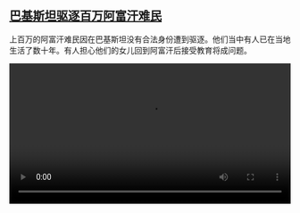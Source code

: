 <!--1699013823000-->
[巴基斯坦驱逐百万阿富汗难民](https://www.dw.com/zh/%E5%B7%B4%E5%9F%BA%E6%96%AF%E5%9D%A6%E9%A9%B1%E9%80%90%E7%99%BE%E4%B8%87%E9%98%BF%E5%AF%8C%E6%B1%97%E9%9A%BE%E6%B0%91/a-67295966)
------

<p>上百万的阿富汗难民因在巴基斯坦没有合法身份遭到驱逐。他们当中有人已在当地生活了数十年。有人担心他们的女儿回到阿富汗后接受教育将成问题。</small></p><video src="https://tvdownloaddw-a.akamaihd.net/dwtv_video/flv/vdt_zh/2023/bchi231103_001_afghan_01r_AVC_1280x720.mp4" controls style="width:100%"></video>
